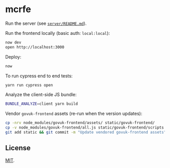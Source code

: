 # mcrfe

Run the server (see [`server/README.md`](server/README.md)).

Run the frontend locally (basic auth: `local:local`):

```bash
now dev
open http://localhost:3000
```

Deploy:

```bash
now
```

To run cypress end to end tests:

```bash
yarn run cypress open
```

Analyze the client-side JS bundle:

```bash
BUNDLE_ANALYZE=client yarn build
```

Vendor `govuk-frontend` assets (re-run when the version updates):

```bash
cp -nrv node_modules/govuk-frontend/assets/ static/govuk-frontend/
cp -v node_modules/govuk-frontend/all.js static/govuk-frontend/scripts
git add static && git commit -m "Update vendored govuk-frontend assets"
```

## License

[MIT](LICENSE.txt).
